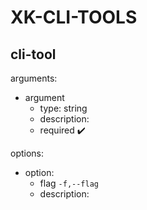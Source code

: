 <div align="center">

</div>

# XK-CLI-TOOLS

<!--
for required:
    - :heavy_check_mark: - yes
    - :x: - no
-->

## cli-tool

arguments:

- argument
  - type: string
  - description:
  - required :heavy_check_mark:
  
options:

- option:
  - flag `-f,--flag`
  - description:
